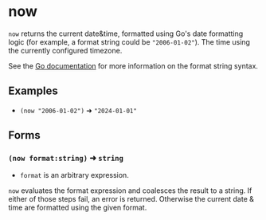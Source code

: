 # now

`now` returns the current date&time, formatted using Go's date formatting logic
(for example, a format string could be `"2006-01-02"`). The time using the
currently configured timezone.

See the [Go documentation](https://pkg.go.dev/time#pkg-constants) for more
information on the format string syntax.

## Examples

* `(now "2006-01-02")` ➜ `"2024-01-01"`

## Forms

### `(now format:string)` ➜ `string`

* `format` is an arbitrary expression.

`now` evaluates the format expression and coalesces the result to a string. If
either of those steps fail, an error is returned. Otherwise the current date &
time are formatted using the given format.
